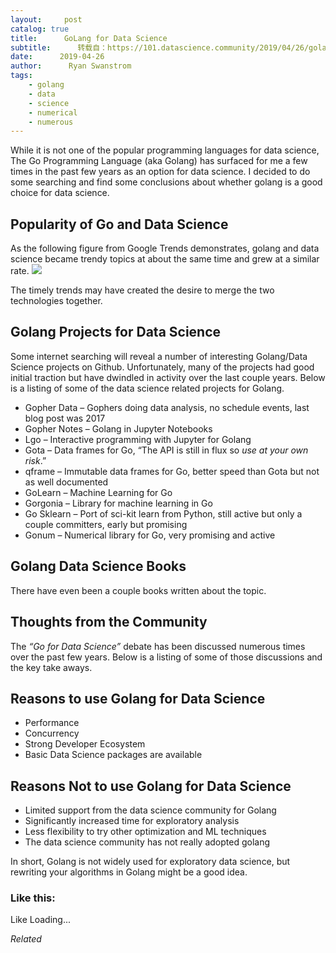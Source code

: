 ```yaml
---
layout:     post
catalog: true
title:      GoLang for Data Science
subtitle:      转载自：https://101.datascience.community/2019/04/26/golang-for-data-science/
date:      2019-04-26
author:      Ryan Swanstrom
tags:
    - golang
    - data
    - science
    - numerical
    - numerous
---
```


While it is not one of the popular programming languages for data science, The Go Programming Language (aka Golang) has surfaced for me a few times in the past few years as an option for data science. I decided to do some searching and find some conclusions about whether golang is a good choice for data science. 

## Popularity of Go and Data Science

As the following figure from Google Trends demonstrates, golang and data science became trendy topics at about the same time and grew at a similar rate.
![](https://lh4.googleusercontent.com/wBs7oOslWNXplGZL6DLsCXzvGzBzu7Bl0xW7ehVSyCJLqAK_ASaZQRgU6BJZvuQ9UbD8tNyj0gh62P0E9ZXwhGQRNOwS7JZSg1ge4WKpRPXQU_yecCpjD8evC9WXJcuU0F8Bhxi_)


The timely trends may have created the desire to merge the two technologies together. 

## Golang Projects for Data Science

Some internet searching will reveal a number of interesting Golang/Data Science projects on Github. Unfortunately, many of the projects had good initial traction but have dwindled in activity over the last couple years. Below is a listing of some of the data science related projects for Golang.
- Gopher Data – Gophers doing data analysis, no schedule events, last blog post was 2017
- Gopher Notes – Golang in Jupyter Notebooks
- Lgo – Interactive programming with Jupyter for Golang
- Gota – Data frames for Go, “The API is still in flux so *use at your own risk*.”
- qframe – Immutable data frames for Go, better speed than Gota but not as well documented
- GoLearn – Machine Learning for Go
- Gorgonia – Library for machine learning in Go
- Go Sklearn – Port of sci-kit learn from Python, still active but only a couple committers, early but promising 
- Gonum – Numerical library for Go, very promising and active

## Golang Data Science Books

There have even been a couple books written about the topic.

## Thoughts from the Community

The *“Go for Data Science”* debate has been discussed numerous times over the past few years. Below is a listing of some of those discussions and the key take aways.

## Reasons to use Golang for Data Science
- Performance
- Concurrency
- Strong Developer Ecosystem
- Basic Data Science packages are available

## Reasons Not to use Golang for Data Science
- Limited support from the data science community for Golang
- Significantly increased time for exploratory analysis
- Less flexibility to try other optimization and ML techniques
- The data science community has not really adopted golang

In short, Golang is not widely used for exploratory data science, but rewriting your algorithms in Golang might be a good idea.

### Like this:

Like Loading...


*Related*

